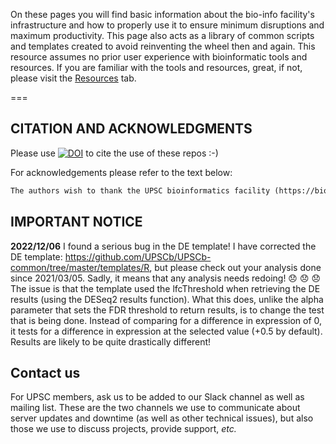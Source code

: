 On these pages you will find basic information about the bio-info facility's infrastructure and how to properly use it to ensure minimum disruptions and maximum productivity. 
This page also acts as a library of common scripts and templates created to avoid reinventing the wheel then and again. This resource assumes no prior user experience with bioinformatic tools and resources. If you are familiar with the tools and resources, great, if not, please visit the [Resources](3.%20Resources.md) tab.

===

## CITATION AND ACKNOWLEDGMENTS
Please use [![DOI](https://zenodo.org/badge/206072841.svg)](https://zenodo.org/badge/latestdoi/206072841) to cite the use of these repos :-)

For acknowledgements please refer to the text below:

``` txt
The authors wish to thank the UPSC bioinformatics facility (https://bioinfomatics.upsc.se) for technical support with regards to the RNA-Seq data pre-processing and analyses. We would also like to acknowledge support from Science for Life Laboratory, the Knut and Alice Wallenberg Foundation, the National Genomics Infrastructure funded by the Swedish Research Council, and Uppsala Multidisciplinary Center for Advanced Computational Science for assistance with massively parallel sequencing and access to the UPPMAX computational infrastructure.

```


## IMPORTANT NOTICE

**2022/12/06** I found a serious bug in the DE template! I have corrected the DE template: <https://github.com/UPSCb/UPSCb-common/tree/master/templates/R>, but please check out your analysis done since 2021/03/05. Sadly, it means that any analysis needs redoing! :disappointed: :disappointed: :disappointed: The issue is that the template used the lfcThreshold when retrieving the DE results (using the DESeq2 results function). What this does, unlike the alpha parameter that sets the FDR threshold to return results, is to change the test that is being done. Instead of comparing for a difference in expression of 0, it tests for a difference in expression at the selected value (+0.5 by default). Results are likely to be quite drastically different!

## Contact us

For UPSC members, ask us to be added to our Slack channel as well as mailing list. These are the two channels we use to communicate about server updates and downtime (as well as other technical issues), but also those we use to discuss projects, provide support, *etc.*